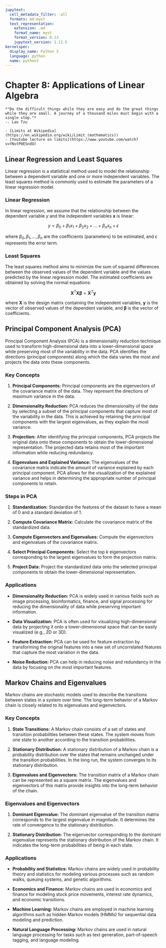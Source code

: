 ```yaml
---
jupytext:
  cell_metadata_filter: -all
  formats: md:myst
  text_representation:
    extension: .md
    format_name: myst
    format_version: 0.13
    jupytext_version: 1.11.5
kernelspec:
  display_name: Python 3
  language: python
  name: python3
---
```



# Chapter 8: Applications of Linear Algebra

```{epigraph}
*"Do the difficult things while they are easy and do the great things while they are small. A journey of a thousand miles must begin with a single step."*
-- Lao Tzu
```

```{seealso}
- [Limits at Wikipedia](https://en.wikipedia.org/wiki/Limit_(mathematics))
- [Youtube lecture on limits](https://www.youtube.com/watch?v=YNstP0ESndU)
```

## Linear Regression and Least Squares

Linear regression is a statistical method used to model the relationship between a dependent variable and one or more independent variables. The least squares method is commonly used to estimate the parameters of a linear regression model.

### Linear Regression

In linear regression, we assume that the relationship between the dependent variable $y$ and the independent variables $\mathbf{x}$ is linear:

$$
y = \beta_0 + \beta_1 x_1 + \beta_2 x_2 + \ldots + \beta_n x_n + \epsilon
$$

where $\beta_0, \beta_1, \ldots, \beta_n$ are the coefficients (parameters) to be estimated, and $\epsilon$ represents the error term.

### Least Squares

The least squares method aims to minimize the sum of squared differences between the observed values of the dependent variable and the values predicted by the linear regression model. The estimated coefficients are obtained by solving the normal equations:

$$
\mathbf{X}^T \mathbf{X} \mathbf{\beta} = \mathbf{X}^T \mathbf{y}
$$

where $\mathbf{X}$ is the design matrix containing the independent variables, $\mathbf{y}$ is the vector of observed values of the dependent variable, and $\mathbf{\beta}$ is the vector of coefficients.

## Principal Component Analysis (PCA)

Principal Component Analysis (PCA) is a dimensionality reduction technique used to transform high-dimensional data into a lower-dimensional space while preserving most of the variability in the data. PCA identifies the directions (principal components) along which the data varies the most and projects the data onto these components.

### Key Concepts

1. **Principal Components:** Principal components are the eigenvectors of the covariance matrix of the data. They represent the directions of maximum variance in the data.
  
2. **Dimensionality Reduction:** PCA reduces the dimensionality of the data by selecting a subset of the principal components that capture most of the variability in the data. This is achieved by retaining the principal components with the largest eigenvalues, as they explain the most variance.

3. **Projection:** After identifying the principal components, PCA projects the original data onto these components to obtain the lower-dimensional representation. The projected data retains most of the important information while reducing redundancy.

4. **Eigenvalues and Explained Variance:** The eigenvalues of the covariance matrix indicate the amount of variance explained by each principal component. PCA allows for the visualization of the explained variance and helps in determining the appropriate number of principal components to retain.

### Steps in PCA

1. **Standardization:** Standardize the features of the dataset to have a mean of 0 and a standard deviation of 1.
  
2. **Compute Covariance Matrix:** Calculate the covariance matrix of the standardized data.

3. **Compute Eigenvectors and Eigenvalues:** Compute the eigenvectors and eigenvalues of the covariance matrix.

4. **Select Principal Components:** Select the top $k$ eigenvectors corresponding to the largest eigenvalues to form the projection matrix.

5. **Project Data:** Project the standardized data onto the selected principal components to obtain the lower-dimensional representation.

### Applications

- **Dimensionality Reduction:** PCA is widely used in various fields such as image processing, bioinformatics, finance, and signal processing for reducing the dimensionality of data while preserving important information.
  
- **Data Visualization:** PCA is often used for visualizing high-dimensional data by projecting it onto a lower-dimensional space that can be easily visualized (e.g., 2D or 3D).

- **Feature Extraction:** PCA can be used for feature extraction by transforming the original features into a new set of uncorrelated features that capture the most variation in the data.

- **Noise Reduction:** PCA can help in reducing noise and redundancy in the data by focusing on the most important features.

## Markov Chains and Eigenvalues

Markov chains are stochastic models used to describe the transitions between states in a system over time. The long-term behavior of a Markov chain is closely related to its eigenvalues and eigenvectors.

### Key Concepts

1. **State Transitions:** A Markov chain consists of a set of states and transition probabilities between these states. The system moves from one state to another according to the transition probabilities.

2. **Stationary Distribution:** A stationary distribution of a Markov chain is a probability distribution over the states that remains unchanged under the transition probabilities. In the long run, the system converges to its stationary distribution.

3. **Eigenvalues and Eigenvectors:** The transition matrix of a Markov chain can be represented as a square matrix. The eigenvalues and eigenvectors of this matrix provide insights into the long-term behavior of the chain.

### Eigenvalues and Eigenvectors

1. **Dominant Eigenvalue:** The dominant eigenvalue of the transition matrix corresponds to the largest eigenvalue in magnitude. It determines the rate of convergence to the stationary distribution.

2. **Stationary Distribution:** The eigenvector corresponding to the dominant eigenvalue represents the stationary distribution of the Markov chain. It indicates the long-term probabilities of being in each state.

### Applications

- **Probability and Statistics:** Markov chains are widely used in probability theory and statistics for modeling various processes such as random walks, queuing systems, and genetic algorithms.
  
- **Economics and Finance:** Markov chains are used in economics and finance for modeling stock price movements, interest rate dynamics, and economic transitions.
  
- **Machine Learning:** Markov chains are employed in machine learning algorithms such as hidden Markov models (HMMs) for sequential data modeling and prediction.

- **Natural Language Processing:** Markov chains are used in natural language processing for tasks such as text generation, part-of-speech tagging, and language modeling.




